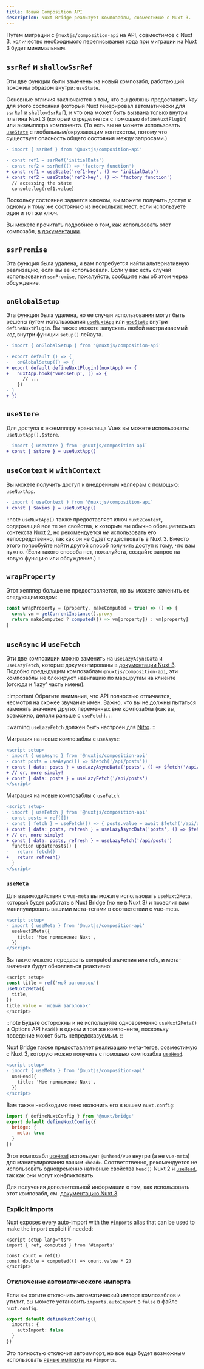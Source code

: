 ```yaml
---
title: Новый Composition API
description: Nuxt Bridge реализует композаблы, совместимые с Nuxt 3.
---
```


Путем миграции с `@nuxtjs/composition-api` на API, совместимое с Nuxt 3, количество необходимого переписывания кода при миграции на Nuxt 3 будет минимальным.

## `ssrRef` и `shallowSsrRef`

Эти две функции были заменены на новый композабл, работающий похожим образом внутри: `useState`.

Основные отличия заключаются в том, что вы должны предоставить _key_ для этого состояния (который Nuxt генерировал автоматически для `ssrRef` и `shallowSsrRef`), и что она может быть вызвана только внутри плагина Nuxt 3 (который определяется с помощью `defineNuxtPlugin`) или экземпляра компонента. (То есть вы не можете использовать [`useState`](/docs/api/composables/use-state) с глобальным/окружающим контекстом, потому что существует опасность общего состояния между запросами.)

```diff
- import { ssrRef } from '@nuxtjs/composition-api'

- const ref1 = ssrRef('initialData')
- const ref2 = ssrRef(() => 'factory function')
+ const ref1 = useState('ref1-key', () => 'initialData')
+ const ref2 = useState('ref2-key', () => 'factory function')
  // accessing the state
  console.log(ref1.value)
```

Поскольку состояние задается ключом, вы можете получить доступ к одному и тому же состоянию из нескольких мест, если используете один и тот же ключ.

Вы можете прочитать подробнее о том, как использовать этот композабл, [в документации](/docs/api/composables/use-state).

## `ssrPromise`

Эта функция была удалена, и вам потребуется найти альтернативную реализацию, если вы ее использовали. Если у вас есть случай использования `ssrPromise`, пожалуйста, сообщите нам об этом через обсуждение.

## `onGlobalSetup`

Эта функция была удалена, но ее случаи использования могут быть решены путем использования [`useNuxtApp`](/docs/api/composables/use-nuxt-app) или [`useState`](/docs/api/composables/use-state) внутри `defineNuxtPlugin`. Вы также можете запускать любой настраиваемый код внутри функции `setup()` лейаута.

```diff
- import { onGlobalSetup } from '@nuxtjs/composition-api'

- export default () => {
-   onGlobalSetup(() => {
+ export default defineNuxtPlugin((nuxtApp) => {
+   nuxtApp.hook('vue:setup', () => {
      // ...
    })
- }
+ })
```

## `useStore`

Для доступа к экземпляру хранилища Vuex вы можете использовать: `useNuxtApp().$store`.

```diff
- import { useStore } from '@nuxtjs/composition-api`
+ const { $store } = useNuxtApp()
```

## `useContext` и `withContext`

Вы можете получить доступ к внедренным хелперам с помощью: `useNuxtApp`.

```diff
- import { useContext } from '@nuxtjs/composition-api`
+ const { $axios } = useNuxtApp()
```

::note
`useNuxtApp()` также предоставляет ключ `nuxt2Context`, содержащий все те же свойства, к которым вы обычно обращаетесь из контекста Nuxt 2, но рекомендуется _не_ использовать его непосредственно, так как он не будет существовать в Nuxt 3. Вместо этого попробуйте найти другой способ получить доступ к тому, что вам нужно. (Если такого способа нет, пожалуйста, создайте запрос на новую функцию или обсуждение.)
::

## `wrapProperty`

Этот хелппер больше не предоставляется, но вы можете заменить ее следующим кодом:

```js
const wrapProperty = (property, makeComputed = true) => () => {
  const vm = getCurrentInstance().proxy
  return makeComputed ? computed(() => vm[property]) : vm[property]
}
```

## `useAsync` и `useFetch`

Эти две композиции можно заменить на `useLazyAsyncData` и `useLazyFetch`, которые документированы в [документации Nuxt 3](/docs/getting-started/data-fetching). Подобно предыдущим композаблам `@nuxtjs/composition-api`, эти композаблы не блокируют навигацию по маршрутам на клиенте (отсюда и 'lazy' часть имени).

::important
Обратите внимание, что API полностью отличается, несмотря на схожее звучание имен. Важно, что вы не должны пытаться изменять значение других переменных вне композабла (как вы, возможно, делали раньше с `useFetch`).
::

::warning
`useLazyFetch` должен быть настроен для [Nitro](/docs/bridge/nitro).
::

Миграция на новые композаблы с `useAsync`:

```diff
<script setup>
- import { useAsync } from '@nuxtjs/composition-api'
- const posts = useAsync(() => $fetch('/api/posts'))
+ const { data: posts } = useLazyAsyncData('posts', () => $fetch('/api/posts'))
+ // or, more simply!
+ const { data: posts } = useLazyFetch('/api/posts')
</script>
```

Миграция на новые композаблы с `useFetch`:

```diff
<script setup>
- import { useFetch } from '@nuxtjs/composition-api'
- const posts = ref([])
- const { fetch } = useFetch(() => { posts.value = await $fetch('/api/posts') })
+ const { data: posts, refresh } = useLazyAsyncData('posts', () => $fetch('/api/posts'))
+ // or, more simply!
+ const { data: posts, refresh } = useLazyFetch('/api/posts')
  function updatePosts() {
-   return fetch()
+   return refresh()
  }
</script>
```

### `useMeta`

Для взаимодействия с `vue-meta` вы можете использовать `useNuxt2Meta`, который будет работать в Nuxt Bridge (но не в Nuxt 3) и позволит вам манипулировать вашими мета-тегами в соответствии с vue-meta.

```diff
<script setup>
- import { useMeta } from '@nuxtjs/composition-api'
  useNuxt2Meta({
    title: 'Мое приложение Nuxt',
  })
</script>
```

Вы также можете передавать computed значения или refs, и мета-значения будут обновляться реактивно:

```ts
<script setup>
const title = ref('мой заголовок')
useNuxt2Meta({
  title,
})
title.value = 'новый заголовок'
</script>
```

::note
Будьте осторожны и не используйте одновременно `useNuxt2Meta()` и Options API `head()` в одном и том же компоненте, поскольку поведение может быть непредсказуемым.
::

Nuxt Bridge также предоставляет реализацию мета-тегов, совместимую с Nuxt 3, которую можно получить с помощью композабла [`useHead`](/docs/api/composables/use-head).

```diff
<script setup>
- import { useMeta } from '@nuxtjs/composition-api'
  useHead({
    title: 'Мое приложение Nuxt',
  })
</script>
```

Вам также необходимо явно включить его в вашем `nuxt.config`:

```js
import { defineNuxtConfig } from '@nuxt/bridge'
export default defineNuxtConfig({
  bridge: {
    meta: true
  }
})
```

Этот композабл [`useHead`](/docs/api/composables/use-head) использует `@unhead/vue` внутри (а не `vue-meta`) для манипулирования вашим `<head>`. Соответственно, рекомендуется не использовать одновременно нативные свойства `head()` Nuxt 2 и [`useHead`](/docs/api/composables/use-head), так как они могут конфликтовать.

Для получения дополнительной информации о том, как использовать этот композабл, см. [документацию Nuxt 3](/docs/getting-started/seo-meta).

### Explicit Imports

Nuxt exposes every auto-import with the `#imports` alias that can be used to make the import explicit if needed:

```vue
<script setup lang="ts">
import { ref, computed } from '#imports'

const count = ref(1)
const double = computed(() => count.value * 2)
</script>
```

### Отключение автоматического импорта

Если вы хотите отключить автоматический импорт композаблов и утилит, вы можете установить `imports.autoImport` в `false` в файле `nuxt.config`.

```ts [nuxt.config.ts]
export default defineNuxtConfig({
  imports: {
    autoImport: false
  }
})
```

Это полностью отключит автоимпорт, но все еще будет возможным использовать [явные импорты](#explicit-imports) из `#imports`.
